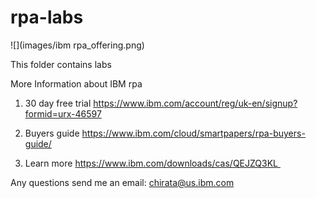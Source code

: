# rpa-labs

![](images/ibm rpa_offering.png)

This folder contains labs

More Information about IBM rpa

1. 30 day free trial
https://www.ibm.com/account/reg/uk-en/signup?formid=urx-46597

2. Buyers guide
https://www.ibm.com/cloud/smartpapers/rpa-buyers-guide/

3. Learn more
https://www.ibm.com/downloads/cas/QEJZQ3KL 


Any questions send me an email: chirata@us.ibm.com
